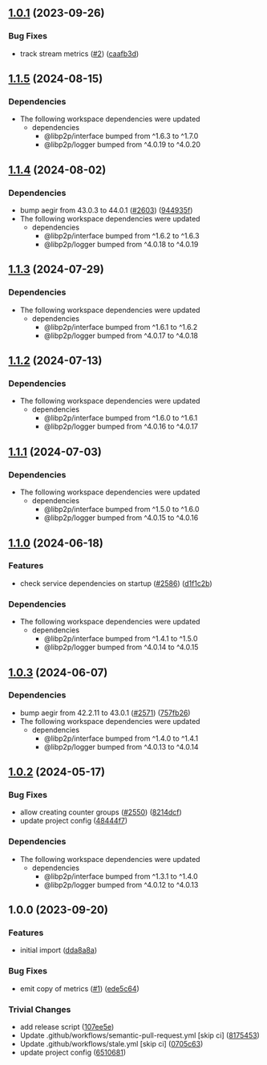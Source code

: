## [1.0.1](https://github.com/libp2p/js-libp2p/compare/simple-metrics-v1.0.0...simple-metrics-v1.0.1) (2023-09-26)


### Bug Fixes

* track stream metrics ([#2](https://github.com/libp2p/js-libp2p-simple-metrics/issues/2)) ([caafb3d](https://github.com/libp2p/js-libp2p-simple-metrics/commit/caafb3d103fd7df0a2a4e6b3e800f4bc9c35c58f))

## [1.1.5](https://github.com/libp2p/js-libp2p/compare/simple-metrics-v1.1.4...simple-metrics-v1.1.5) (2024-08-15)


### Dependencies

* The following workspace dependencies were updated
  * dependencies
    * @libp2p/interface bumped from ^1.6.3 to ^1.7.0
    * @libp2p/logger bumped from ^4.0.19 to ^4.0.20

## [1.1.4](https://github.com/libp2p/js-libp2p/compare/simple-metrics-v1.1.3...simple-metrics-v1.1.4) (2024-08-02)


### Dependencies

* bump aegir from 43.0.3 to 44.0.1 ([#2603](https://github.com/libp2p/js-libp2p/issues/2603)) ([944935f](https://github.com/libp2p/js-libp2p/commit/944935f8dbcc1083e4cb4a02b49a0aab3083d3d9))
* The following workspace dependencies were updated
  * dependencies
    * @libp2p/interface bumped from ^1.6.2 to ^1.6.3
    * @libp2p/logger bumped from ^4.0.18 to ^4.0.19

## [1.1.3](https://github.com/libp2p/js-libp2p/compare/simple-metrics-v1.1.2...simple-metrics-v1.1.3) (2024-07-29)


### Dependencies

* The following workspace dependencies were updated
  * dependencies
    * @libp2p/interface bumped from ^1.6.1 to ^1.6.2
    * @libp2p/logger bumped from ^4.0.17 to ^4.0.18

## [1.1.2](https://github.com/libp2p/js-libp2p/compare/simple-metrics-v1.1.1...simple-metrics-v1.1.2) (2024-07-13)


### Dependencies

* The following workspace dependencies were updated
  * dependencies
    * @libp2p/interface bumped from ^1.6.0 to ^1.6.1
    * @libp2p/logger bumped from ^4.0.16 to ^4.0.17

## [1.1.1](https://github.com/libp2p/js-libp2p/compare/simple-metrics-v1.1.0...simple-metrics-v1.1.1) (2024-07-03)


### Dependencies

* The following workspace dependencies were updated
  * dependencies
    * @libp2p/interface bumped from ^1.5.0 to ^1.6.0
    * @libp2p/logger bumped from ^4.0.15 to ^4.0.16

## [1.1.0](https://github.com/libp2p/js-libp2p/compare/simple-metrics-v1.0.3...simple-metrics-v1.1.0) (2024-06-18)


### Features

* check service dependencies on startup ([#2586](https://github.com/libp2p/js-libp2p/issues/2586)) ([d1f1c2b](https://github.com/libp2p/js-libp2p/commit/d1f1c2be78bd195f404e62627c2c9f545845e5f5))


### Dependencies

* The following workspace dependencies were updated
  * dependencies
    * @libp2p/interface bumped from ^1.4.1 to ^1.5.0
    * @libp2p/logger bumped from ^4.0.14 to ^4.0.15

## [1.0.3](https://github.com/libp2p/js-libp2p/compare/simple-metrics-v1.0.2...simple-metrics-v1.0.3) (2024-06-07)


### Dependencies

* bump aegir from 42.2.11 to 43.0.1 ([#2571](https://github.com/libp2p/js-libp2p/issues/2571)) ([757fb26](https://github.com/libp2p/js-libp2p/commit/757fb2674f0a3e06fd46d3ff63f7f461c32d47d2))
* The following workspace dependencies were updated
  * dependencies
    * @libp2p/interface bumped from ^1.4.0 to ^1.4.1
    * @libp2p/logger bumped from ^4.0.13 to ^4.0.14

## [1.0.2](https://github.com/libp2p/js-libp2p/compare/simple-metrics-v1.0.1...simple-metrics-v1.0.2) (2024-05-17)


### Bug Fixes

* allow creating counter groups ([#2550](https://github.com/libp2p/js-libp2p/issues/2550)) ([8214dcf](https://github.com/libp2p/js-libp2p/commit/8214dcfb0e14e7bf377b5f0d9864551038c069fa))
* update project config ([48444f7](https://github.com/libp2p/js-libp2p/commit/48444f750ebe3f03290bf70e84d7590edc030ea4))


### Dependencies

* The following workspace dependencies were updated
  * dependencies
    * @libp2p/interface bumped from ^1.3.1 to ^1.4.0
    * @libp2p/logger bumped from ^4.0.12 to ^4.0.13

## 1.0.0 (2023-09-20)


### Features

* initial import ([dda8a8a](https://github.com/libp2p/js-libp2p-simple-metrics/commit/dda8a8acc357d2d5afa617e63118fa3986857372))


### Bug Fixes

* emit copy of metrics ([#1](https://github.com/libp2p/js-libp2p-simple-metrics/issues/1)) ([ede5c64](https://github.com/libp2p/js-libp2p-simple-metrics/commit/ede5c648f7667ea05dcdb5c9f1e7f8c1d75da922))


### Trivial Changes

* add release script ([107ee5e](https://github.com/libp2p/js-libp2p-simple-metrics/commit/107ee5e1911e6816ad01f854dbf553058eb4e493))
* Update .github/workflows/semantic-pull-request.yml [skip ci] ([8175453](https://github.com/libp2p/js-libp2p-simple-metrics/commit/817545386ccf1a01bf10c20851925bdb1cf53970))
* Update .github/workflows/stale.yml [skip ci] ([0705c63](https://github.com/libp2p/js-libp2p-simple-metrics/commit/0705c63daeb84b9e89d9538a6540d871d60d0bc3))
* update project config ([6510681](https://github.com/libp2p/js-libp2p-simple-metrics/commit/65106819fc7c0a359d3b089d827ed99291425c23))

